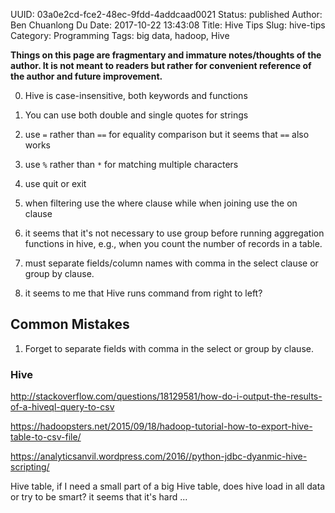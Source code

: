 UUID: 03a0e2cd-fce2-48ec-9fdd-4addcaad0021
Status: published
Author: Ben Chuanlong Du
Date: 2017-10-22 13:43:08
Title: Hive Tips
Slug: hive-tips
Category: Programming
Tags: big data, hadoop, Hive

**Things on this page are fragmentary and immature notes/thoughts of the author. It is not meant to readers but rather for convenient reference of the author and future improvement.**
 

0. Hive is case-insensitive, both keywords and functions

1. You can use both double and single quotes for strings

1. use `=` rather than `==` for equality comparison
but it seems that `==` also works

2. use `%` rather than `*` for matching multiple characters

3. use quit or exit

4. when filtering use the where clause
while when joining use the on clause

5. it seems that it's not necessary to use group before running aggregation functions
in hive, e.g., when you count the number of records in a table.

6. must separate fields/column names with comma in the select clause or group by clause.

7. it seems to me that Hive runs command from right to left?


## Common Mistakes

1. Forget to separate fields with comma in the select or group by clause.



### Hive

http://stackoverflow.com/questions/18129581/how-do-i-output-the-results-of-a-hiveql-query-to-csv

https://hadoopsters.net/2015/09/18/hadoop-tutorial-how-to-export-hive-table-to-csv-file/

https://analyticsanvil.wordpress.com/2016//python-jdbc-dyanmic-hive-scripting/ 

Hive table, if I need a small part of a big Hive table, does hive load in all data or try to be smart? it seems that it's hard ...





